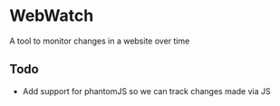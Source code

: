 # WebWatch

A tool to monitor changes in a website over time

## Todo

* Add support for phantomJS so we can track changes made via JS